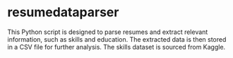 # resumedataparser
This Python script is designed to parse resumes and extract relevant information, such as skills and education. The extracted data is then stored in a CSV file for further analysis. The skills dataset is sourced from Kaggle.
